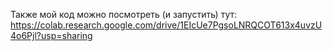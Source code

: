 Также мой код можно посмотреть (и запустить) тут: 
https://colab.research.google.com/drive/1EIcUe7PgsoLNRQCOT613x4uvzU4o6Pjl?usp=sharing
